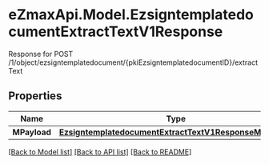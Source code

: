 # eZmaxApi.Model.EzsigntemplatedocumentExtractTextV1Response
Response for POST /1/object/ezsigntemplatedocument/{pkiEzsigntemplatedocumentID}/extractText

## Properties

Name | Type | Description | Notes
------------ | ------------- | ------------- | -------------
**MPayload** | [**EzsigntemplatedocumentExtractTextV1ResponseMPayload**](EzsigntemplatedocumentExtractTextV1ResponseMPayload.md) |  | 

[[Back to Model list]](../README.md#documentation-for-models) [[Back to API list]](../README.md#documentation-for-api-endpoints) [[Back to README]](../README.md)

